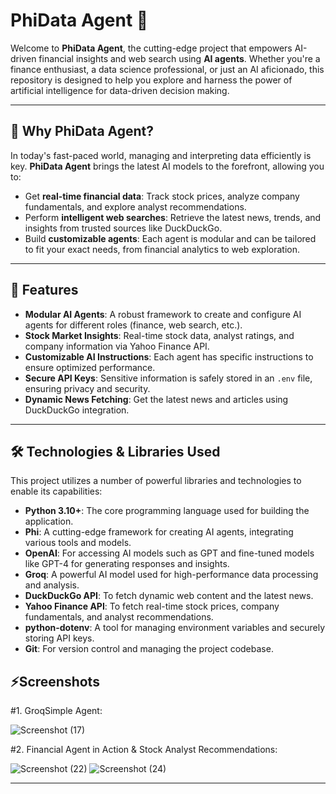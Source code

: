 # PhiData Agent 🚀

Welcome to **PhiData Agent**, the cutting-edge project that empowers AI-driven financial insights and web search using **AI agents**. Whether you're a finance enthusiast, a data science professional, or just an AI aficionado, this repository is designed to help you explore and harness the power of artificial intelligence for data-driven decision making.

---

## 🌟 **Why PhiData Agent?**

In today's fast-paced world, managing and interpreting data efficiently is key. **PhiData Agent** brings the latest AI models to the forefront, allowing you to:
- Get **real-time financial data**: Track stock prices, analyze company fundamentals, and explore analyst recommendations.
- Perform **intelligent web searches**: Retrieve the latest news, trends, and insights from trusted sources like DuckDuckGo.
- Build **customizable agents**: Each agent is modular and can be tailored to fit your exact needs, from financial analytics to web exploration.

---

## 🧠 **Features**

- **Modular AI Agents**: A robust framework to create and configure AI agents for different roles (finance, web search, etc.).
- **Stock Market Insights**: Real-time stock data, analyst ratings, and company information via Yahoo Finance API.
- **Customizable AI Instructions**: Each agent has specific instructions to ensure optimized performance.
- **Secure API Keys**: Sensitive information is safely stored in an `.env` file, ensuring privacy and security.
- **Dynamic News Fetching**: Get the latest news and articles using DuckDuckGo integration.

---

## 🛠️ **Technologies & Libraries Used**

This project utilizes a number of powerful libraries and technologies to enable its capabilities:

- **Python 3.10+**: The core programming language used for building the application.
- **Phi**: A cutting-edge framework for creating AI agents, integrating various tools and models.
- **OpenAI**: For accessing AI models such as GPT and fine-tuned models like GPT-4 for generating responses and insights.
- **Groq**: A powerful AI model used for high-performance data processing and analysis.
- **DuckDuckGo API**: To fetch dynamic web content and the latest news.
- **Yahoo Finance API**: To fetch real-time stock prices, company fundamentals, and analyst recommendations.
- **python-dotenv**: A tool for managing environment variables and securely storing API keys.
- **Git**: For version control and managing the project codebase.

## ⚡**Screenshots**

#1. GroqSimple Agent:

![Screenshot (17)](https://github.com/user-attachments/assets/23e46d82-07b7-4a31-9724-79621cee4176)

#2. Financial Agent in Action & Stock Analyst Recommendations:

![Screenshot (22)](https://github.com/user-attachments/assets/076d1f5f-e123-43a1-bd74-ddb07c3bdbfc)
![Screenshot (24)](https://github.com/user-attachments/assets/a7d7233f-434b-4c49-b2b3-7a3b977ed4de)

---
